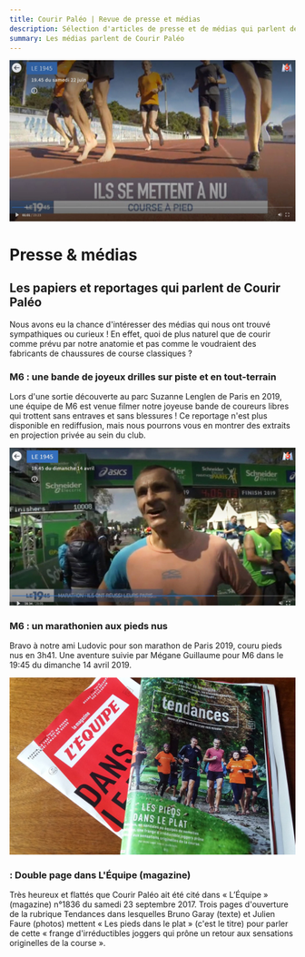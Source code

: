 ```yaml
---
title: Courir Paléo | Revue de presse et médias
description: Sélection d'articles de presse et de médias qui parlent de Courir Paléo
summary: Les médias parlent de Courir Paléo
---
```

![Courir Paleo](/assets/images/CourirPaleo_SuzanneLenglen_M6_piste_face_1200px.jpg)
# Presse & médias
## Les papiers et reportages qui parlent de Courir Paléo

Nous avons eu la chance d'intéresser des médias qui nous ont trouvé sympathiques ou curieux&nbsp;! En effet, quoi de plus naturel que de courir comme prévu par notre anatomie et pas comme le voudraient des fabricants de chaussures de course classiques&nbsp;?

### M6 : une bande de joyeux drilles sur piste et en tout-terrain
Lors d'une sortie découverte au parc Suzanne Lenglen de Paris en 2019, une équipe de M6 est venue filmer notre joyeuse bande de coureurs libres qui trottent sans entraves et sans blessures&nbsp;!
Ce reportage n'est plus disponible en rediffusion, mais nous pourrons vous en montrer des extraits en projection privée au sein du club.

![Courir Paleo](/assets/images/CourirPaleo_M6_marathon_Ludovic_1200px.jpg)
### M6 : un marathonien aux pieds nus
Bravo à notre ami Ludovic pour son marathon de Paris 2019, couru pieds nus en 3h41. Une aventure suivie par Mégane Guillaume pour M6 dans le 19:45 du dimanche 14 avril 2019.

![Courir Paleo](/assets/images/CourirPaleo_couv_Equipe_Mag_1200px.jpg)
### : Double page dans L'Équipe (magazine)
Très heureux et flattés que Courir Paléo ait été cité dans «&nbsp;L’Équipe&nbsp;» (magazine) n°1836 du samedi 23 septembre 2017. Trois pages d'ouverture de la rubrique Tendances dans lesquelles Bruno Garay (texte) et Julien Faure (photos) mettent «&nbsp;Les pieds dans le plat&nbsp;» (c'est le titre) pour parler de cette «&nbsp;frange d'irréductibles joggers qui prône un retour aux sensations originelles de la course&nbsp;».
